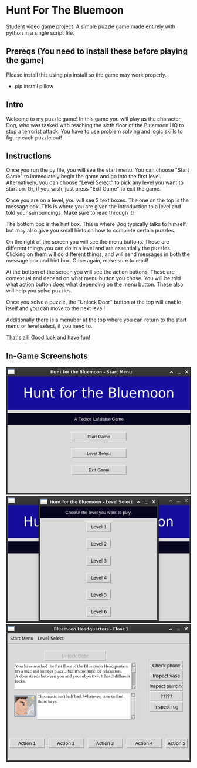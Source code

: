 # Hunt For The Bluemoon
Student video game project. A simple puzzle game made entirely with python in a single script file.

## Prereqs (You need to install these before playing the game)

Please install this using pip install so the game may work properly.
- pip install pillow

## Intro
Welcome to my puzzle game!
In this game you will play as the character, Dog, who was tasked with reaching the sixth floor of the Bluemoon HQ to stop a terrorist attack.
You have to use problem solving and logic skills to figure each puzzle out!

## Instructions
Once you run the py file, you will see the start menu. You can choose "Start Game" to immediately begin the game and go into the first level. Alternatively, you can choose "Level Select" to pick any level you want to start on. Or, if you wish, just press "Exit Game" to exit the game.

Once you are on a level, you will see 2 text boxes. The one on the top is the message box. This is where you are given the introduction to a level and told your surroundings. Make sure to read through it!

The bottom box is the hint box. This is where Dog typically talks to himself, but may also give you small hints on how to complete certain puzzles.

On the right of the screen you will see the menu buttons. These are different things you can do in a level and are essentially the puzzles. Clicking on them will do different things, and will send messages in both the message box and hint box. Once again, make sure to read!

At the bottom of the screen you will see the action buttons. These are contextual and depend on what menu button you chose. You will be told what action button does what depending on the menu button. These also will help you solve puzzles.

Once you solve a puzzle, the "Unlock Door" button at the top will enable itself and you can move to the next level!

Additionally there is a menubar at the top where you can return to the start menu or level select, if you need to.

That's all! Good luck and have fun!

## In-Game Screenshots

![](/images/main_menu.png)
![](/images/level_select.png)
![](/images/in_game_example.png)
